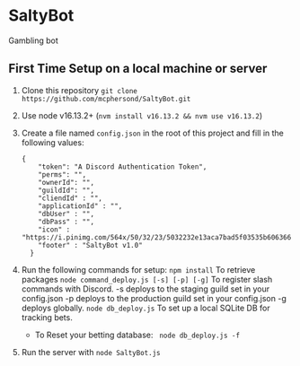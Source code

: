 # SaltyBot

Gambling bot

## First Time Setup on a local machine or server
1. Clone this repository
    `git clone https://github.com/mcphersond/SaltyBot.git`
1. Use node v16.13.2+ (`nvm install v16.13.2 && nvm use v16.13.2`)
1. Create a file named `config.json` in the root of this project and fill in the following values:
    ```
    {
        "token": "A Discord Authentication Token",
        "perms": "",
        "ownerId": "",
        "guildId": "",
        "cliendId" : "",
        "applicationId" : "",
        "dbUser" : "",
        "dbPass" : "",
        "icon" : "https://i.pinimg.com/564x/50/32/23/5032232e13aca7bad5f03535b606366c.jpg",
        "footer" : "SaltyBot v1.0"
      }
    ```

1. Run the following commands for setup:
    ``` npm install ``` To retrieve packages
    ``` node command_deploy.js [-s] [-p] [-g] ``` To register slash commands with Discord. 
    -s    deploys to the staging guild set in your config.json 
    -p    deploys to the production guild set in your config.json
    -g    deploys globally.
    ``` node db_deploy.js ``` To set up a local SQLite DB for tracking bets.

    - To Reset your betting database:
      ``` node db_deploy.js -f```

1. Run the server with `node SaltyBot.js`